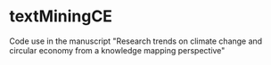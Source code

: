 # textMiningCE
Code use in the manuscript "Research trends on climate change and circular economy from a knowledge mapping perspective"

